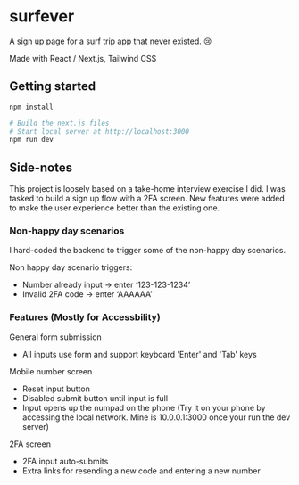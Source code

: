 # surfever
A sign up page for a surf trip app that never existed. 😢

Made with  React / Next.js, Tailwind CSS
## Getting started

```bash
npm install

# Build the next.js files
# Start local server at http://localhost:3000
npm run dev 
```

## Side-notes
This project is loosely based on a take-home interview exercise I did.
I was tasked to build a sign up flow with a 2FA screen. New features
were added to make the user experience better than the existing one.

### Non-happy day scenarios
I hard-coded the backend to trigger some of the non-happy day scenarios.

Non happy day scenario triggers:
- Number already input -> enter ‘123-123-1234’
- Invalid 2FA code -> enter ‘AAAAAA’

### Features (Mostly for Accessbility)

General form submission
- All inputs use form and support keyboard 'Enter' and 'Tab' keys

Mobile number screen
- Reset input button
- Disabled submit button until input is full
- Input opens up the numpad on the phone (Try it on your phone by accessing the local network. Mine is 10.0.0.1:3000 once your run the dev server)

2FA screen
- 2FA input auto-submits
- Extra links for resending a new code and entering a new number
